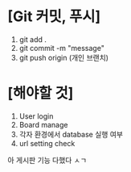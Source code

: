 # [Git 커밋, 푸시]

1. git add .
2. git commit -m "message"
3. git push origin (개인 브랜치)


# [해야할 것]
1. User login
2. Board manage
3. 각자 환경에서 database 실행 여부
4. url setting check

아 게시판 기능 다했다 ㅅㄱ
